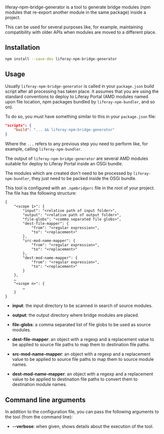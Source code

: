liferay-npm-bridge-generator is a tool to generate bridge modules (npm modules that re-export another module in the same package) inside a project.

This can be used for several purposes like, for example, maintaining compatibility with older APIs when modules are moved to a different place.

## Installation

```sh
npm install --save-dev liferay-npm-bridge-generator
```

## Usage

Usually `liferay-npm-bridge-generator` is called in your `package.json` build script after all processing has taken place. It assumes that you are using the standard conventions to deploy to Liferay Portal (AMD modules named upon file location, npm packages bundled by `liferay-npm-bundler`, and so on).

To do so, you must have something similar to this in your `package.json` file:

```json
"scripts": {
    "build": "... && liferay-npm-bridge-generator"
}
```

Where the `...` refers to any previous step you need to perform like, for example, calling `liferay-npm-bundler`.

The output of `liferay-npm-bridge-generator` are several AMD modules suitable for deploy to Liferay Portal inside an OSGi bundle.

The modules which are created don't need to be processed by `liferay-npm-bundler`, they just need to be packed inside the OSGi bundle.

This tool is configured with an `.npmbridgerc` file in the root of your project. The file has the following structure:

```
{
	"<scope 1>": {
		"input": "<relative path of input folder>",
		"output": "<relative path of output folder>",
		"file-globs": "<comma separated file globs>",
		"dest-file-mapper": {
			"from": "<regular expression>",
			"to": "<replacement>"
		},
		"src-mod-name-mapper": {
			"from": "<regular expression>",
			"to": "<replacement>"
		},
		"dest-mod-name-mapper": {
			"from": "<regular expression>",
			"to": "<replacement>"
		}
	},
	…
	"<scope n>": {
		…
	}
}
```

* **input**: the input directory to be scanned in search of source modules.

* **output**: the output directory where bridge modules are placed.

* **file-globs**: a comma separated list of file globs to be used as source modules.

* **dest-file-mapper**: an object with a regexp and a replacement value to be applied to source file paths to map them to destination file paths.

* **src-mod-name-mapper**: an object with a regexp and a replacement value to be applied to source file paths to map them to source module names.

* **dest-mod-name-mapper**: an object with a regexp and a replacement value to be applied to destination file paths to convert them to destination module names.

## Command line arguments

In addition to the configuration file, you can pass the following arguments to the tool (from the command line):

* **--verbose**: when given, shows details about the execution of the tool.
